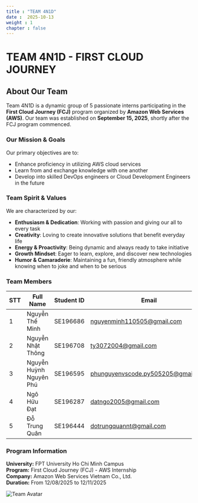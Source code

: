 ```yaml
---
title : "TEAM 4N1D"
date :  2025-10-13
weight : 1
chapter : false
---
```

# TEAM 4N1D - FIRST CLOUD JOURNEY

## About Our Team

Team 4N1D is a dynamic group of 5 passionate interns participating in the **First Cloud Journey (FCJ)** program organized by **Amazon Web Services (AWS)**. Our team was established on **September 15, 2025**, shortly after the FCJ program commenced.

### Our Mission & Goals

Our primary objectives are to:
- Enhance proficiency in utilizing AWS cloud services
- Learn from and exchange knowledge with one another
- Develop into skilled DevOps engineers or Cloud Development Engineers in the future

### Team Spirit & Values

We are characterized by our:
- **Enthusiasm & Dedication**: Working with passion and giving our all to every task
- **Creativity**: Loving to create innovative solutions that benefit everyday life
- **Energy & Proactivity**: Being dynamic and always ready to take initiative
- **Growth Mindset**: Eager to learn, explore, and discover new technologies
- **Humor & Camaraderie**: Maintaining a fun, friendly atmosphere while knowing when to joke and when to be serious

### Team Members

| STT | Full Name | Student ID | Email | Role |
|-----|-----------|------------|-------|------|
| 1 | Nguyễn Thế Minh | SE196686 | nguyenminh110505@gmail.com | Full-stack Dev |
| 2 | Nguyễn Nhật Thông | SE196708 | ty3072004@gmail.com | Backend Dev |
| 3 | Nguyễn Huỳnh Nguyên Phú | SE196595 | phunguyenvscode.py505205@gmail.com | AI Dev |
| 4 | Ngô Hữu Đạt | SE196287 | datngo2005@gmail.com | AI Dev |
| 5 | Đỗ Trung Quân | SE196444 | dotrungquannt@gmail.com | AI Dev |

### Program Information

**University:** FPT University Ho Chi Minh Campus <br>
**Program:** First Cloud Journey (FCJ) - AWS Internship <br>
**Company:** Amazon Web Services Vietnam Co., Ltd. <br>
**Duration:** From 12/08/2025 to 12/11/2025 <br>

![Team Avatar]()